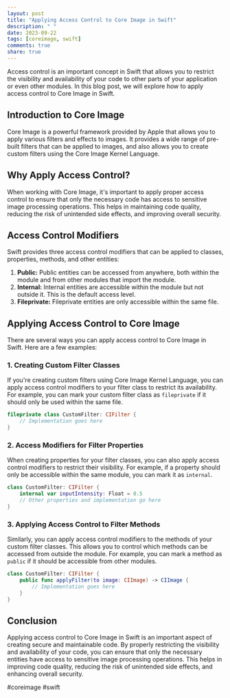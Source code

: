 ```yaml
---
layout: post
title: "Applying Access Control to Core Image in Swift"
description: " "
date: 2023-09-22
tags: [coreimage, swift]
comments: true
share: true
---
```


Access control is an important concept in Swift that allows you to restrict the visibility and availability of your code to other parts of your application or even other modules. In this blog post, we will explore how to apply access control to Core Image in Swift.

## Introduction to Core Image

Core Image is a powerful framework provided by Apple that allows you to apply various filters and effects to images. It provides a wide range of pre-built filters that can be applied to images, and also allows you to create custom filters using the Core Image Kernel Language.

## Why Apply Access Control?

When working with Core Image, it's important to apply proper access control to ensure that only the necessary code has access to sensitive image processing operations. This helps in maintaining code quality, reducing the risk of unintended side effects, and improving overall security.

## Access Control Modifiers

Swift provides three access control modifiers that can be applied to classes, properties, methods, and other entities:

1. **Public:** Public entities can be accessed from anywhere, both within the module and from other modules that import the module.
2. **Internal:** Internal entities are accessible within the module but not outside it. This is the default access level.
3. **Fileprivate:** Fileprivate entities are only accessible within the same file.

## Applying Access Control to Core Image

There are several ways you can apply access control to Core Image in Swift. Here are a few examples:

### 1. Creating Custom Filter Classes

If you're creating custom filters using Core Image Kernel Language, you can apply access control modifiers to your filter class to restrict its availability. For example, you can mark your custom filter class as `fileprivate` if it should only be used within the same file.

```swift
fileprivate class CustomFilter: CIFilter {
    // Implementation goes here
}
```

### 2. Access Modifiers for Filter Properties

When creating properties for your filter classes, you can also apply access control modifiers to restrict their visibility. For example, if a property should only be accessible within the same module, you can mark it as `internal`.

```swift
class CustomFilter: CIFilter {
    internal var inputIntensity: Float = 0.5
    // Other properties and implementation go here
}
```

### 3. Applying Access Control to Filter Methods

Similarly, you can apply access control modifiers to the methods of your custom filter classes. This allows you to control which methods can be accessed from outside the module. For example, you can mark a method as `public` if it should be accessible from other modules.

```swift
class CustomFilter: CIFilter {
    public func applyFilter(to image: CIImage) -> CIImage {
        // Implementation goes here
    }
}
```

## Conclusion

Applying access control to Core Image in Swift is an important aspect of creating secure and maintainable code. By properly restricting the visibility and availability of your code, you can ensure that only the necessary entities have access to sensitive image processing operations. This helps in improving code quality, reducing the risk of unintended side effects, and enhancing overall security.

#coreimage #swift